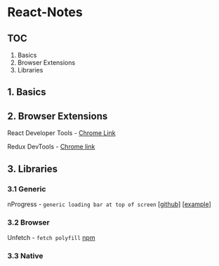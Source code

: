 # React-Notes

## TOC

1. Basics
2. Browser Extensions
3. Libraries

## 1. Basics

## 2. Browser Extensions
React Developer Tools - [Chrome Link](https://chrome.google.com/webstore/detail/react-developer-tools/fmkadmapgofadopljbjfkapdkoienihi?hl=en)

Redux DevTools - [Chrome link](https://chrome.google.com/webstore/detail/redux-devtools/lmhkpmbekcpmknklioeibfkpmmfibljd?hl=en)

## 3. Libraries

### 3.1 Generic
nProgress - `generic loading bar at top of screen`
[[github]](https://github.com/rstacruz/nprogress)
[[example]](https://github.com/zeit/next.js/tree/canary/examples/with-loading)

### 3.2 Browser
Unfetch - `fetch polyfill` [npm](https://npm.im/unfetch)


### 3.3 Native
